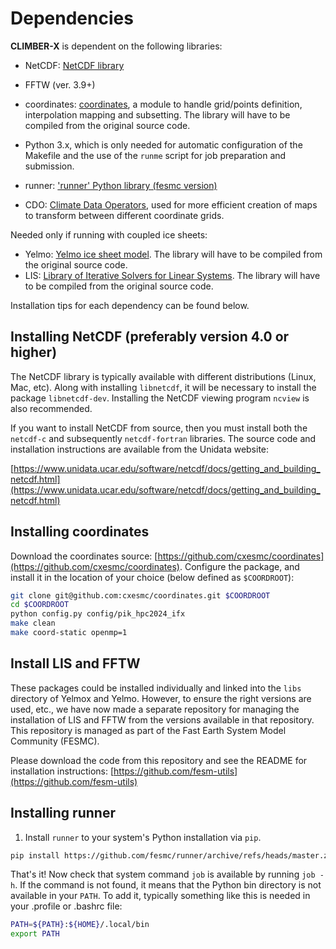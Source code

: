 # Dependencies

**CLIMBER-X** is dependent on the following libraries:

- NetCDF: [NetCDF library](https://www.unidata.ucar.edu/software/netcdf/docs/getting_and_building_netcdf.html)
- FFTW (ver. 3.9+)
- coordinates: [coordinates](https://github.com/cxesmc/coordinates), a module to handle grid/points definition, interpolation mapping and subsetting. The library will have to be compiled from the original source code.

- Python 3.x, which is only needed for automatic configuration of the Makefile
and the use of the `runme` script for job preparation and submission.
- runner: ['runner' Python library (fesmc version)](https://github.com/fesmc/runner)
- CDO: [Climate Data Operators](https://code.mpimet.mpg.de/projects/cdo/), used for more efficient
creation of maps to transform between different coordinate grids.

Needed only if running with coupled ice sheets:

- Yelmo: [Yelmo ice sheet model](https://github.com/palma-ice/yelmo). The library will have to be compiled from the original source code.
- LIS: [Library of Iterative Solvers for Linear Systems](http://www.ssisc.org/lis/). The library will have to be compiled from the original source code.

Installation tips for each dependency can be found below.

## Installing NetCDF (preferably version 4.0 or higher)

The NetCDF library is typically available with different distributions (Linux, Mac, etc).
Along with installing `libnetcdf`, it will be necessary to install the package `libnetcdf-dev`.
Installing the NetCDF viewing program `ncview` is also recommended.

If you want to install NetCDF from source, then you must install both the
`netcdf-c` and subsequently `netcdf-fortran` libraries. The source code and
installation instructions are available from the Unidata website:

[https://www.unidata.ucar.edu/software/netcdf/docs/getting_and_building_netcdf.html](https://www.unidata.ucar.edu/software/netcdf/docs/getting_and_building_netcdf.html)

## Installing coordinates

Download the coordinates source:
[https://github.com/cxesmc/coordinates](https://github.com/cxesmc/coordinates).
Configure the package, and install it in the location
of your choice (below defined as `$COORDROOT`):

```bash
git clone git@github.com:cxesmc/coordinates.git $COORDROOT
cd $COORDROOT
python config.py config/pik_hpc2024_ifx
make clean
make coord-static openmp=1
```

## Install LIS and FFTW

These packages could be installed individually and linked into the `libs` directory of Yelmox and Yelmo. However, to ensure the right versions are used, etc., we have now made a separate repository for managing the installation of LIS and FFTW from the versions available in that repository. This repository is managed as part of the Fast Earth System Model Community (FESMC).

Please download the code from this repository and see the README for installation instructions:
[https://github.com/fesm-utils](https://github.com/fesm-utils)

## Installing runner

1. Install `runner` to your system's Python installation via `pip`.

```bash
pip install https://github.com/fesmc/runner/archive/refs/heads/master.zip
```

That's it! Now check that system command `job` is available by running `job -h`.
If the command is not found, it means that the Python bin directory is not available in your `PATH`. To add it, typically something like this is needed in your .profile or .bashrc file:

```bash
PATH=${PATH}:${HOME}/.local/bin
export PATH
```
